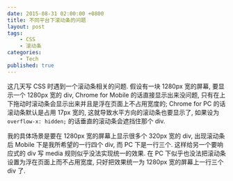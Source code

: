 ```yaml
---
date: 2015-08-31 02:00:00 +0800
title: 不同平台下滚动条的问题
layout: post
tags:
    - CSS
    - 滚动条
categories:
    - Tech
published: true
---
```

这几天写 CSS 时遇到一个滚动条相关的问题. 假设有一块 1280px 宽的屏幕, 要显示一个 1280px 宽的 div, Chrome for Mobile 的话直接显示出来没问题, 只有在上下拖动时滚动条会显示出来并且是浮在页面上不占用宽度的; Chrome for PC 的话滚动条默认是占用 17px 宽的, 这就导致水平方向的滚动条也要显示了, 如果设为 `overflow-x: hidden;` 的话垂直的滚动条会遮挡住那个 div.

<!-- more -->

我的具体场景是要在 1280px 宽的屏幕上显示很多个 320px 宽的 div, 出现滚动条后 Mobile 下是我所希望的一行四个 div, 而 PC 下是一行三个. 这样给另一个要响应式的 div 写 media 规则似乎没法实现统一的效果. 在 PC 下似乎也没法把滚动条设置为浮在页面上而不占用宽度, 只好把效果统一为 1280px 宽的屏幕上一行三个 div 了.
